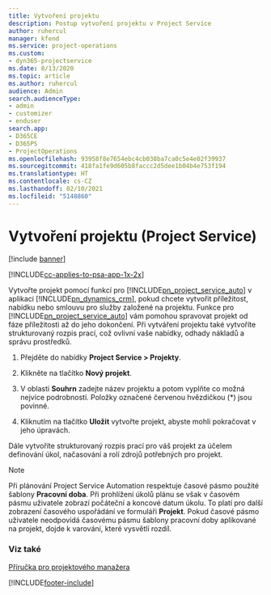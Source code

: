 ```yaml
---
title: Vytvoření projektu
description: Postup vytvoření projektu v Project Service
author: ruhercul
manager: kfend
ms.service: project-operations
ms.custom:
- dyn365-projectservice
ms.date: 8/13/2020
ms.topic: article
ms.author: ruhercul
audience: Admin
search.audienceType:
- admin
- customizer
- enduser
search.app:
- D365CE
- D365PS
- ProjectOperations
ms.openlocfilehash: 93958f8e7654ebc4cb038ba7ca0c5e4e02f39937
ms.sourcegitcommit: 418fa1fe9d605b8faccc2d5dee1b04b4e753f194
ms.translationtype: HT
ms.contentlocale: cs-CZ
ms.lasthandoff: 02/10/2021
ms.locfileid: "5148860"
---
```

# <a name="create-a-project-project-service"></a>Vytvoření projektu (Project Service)

[!include [banner](../includes/psa-now-project-operations.md)]

[!INCLUDE[cc-applies-to-psa-app-1x-2x](../includes/cc-applies-to-psa-app-1x-2x.md)]

Vytvořte projekt pomocí funkcí pro [!INCLUDE[pn_project_service_auto](../includes/pn-project-service-auto.md)] v aplikaci [!INCLUDE[pn_dynamics_crm](../includes/pn-dynamics-crm.md)], pokud chcete vytvořit příležitost, nabídku nebo smlouvu pro služby založené na projektu. Funkce pro [!INCLUDE[pn_project_service_auto](../includes/pn-project-service-auto.md)] vám pomohou spravovat projekt od fáze příležitosti až do jeho dokončení. Při vytváření projektu také vytvoříte strukturovaný rozpis prací, což ovlivní vaše nabídky, odhady nákladů a správu prostředků.  
  
1.  Přejděte do nabídky **Project Service > Projekty**.  
  
2.  Klikněte na tlačítko **Nový projekt**.  
  
3.  V oblasti **Souhrn** zadejte název projektu a potom vyplňte co možná nejvíce podrobností. Položky označené červenou hvězdičkou (*) jsou povinné.  
  
4.  Kliknutím na tlačítko **Uložit** vytvořte projekt, abyste mohli pokračovat v jeho úpravách.  
  
Dále vytvoříte strukturovaný rozpis prací pro váš projekt za účelem definování úkol, načasování a rolí zdrojů potřebných pro projekt.  

> [!NOTE]
> Při plánování Project Service Automation respektuje časové pásmo použité šablony **Pracovní doba**. Při prohlížení úkolů plánu se však v časovém pásmu uživatele zobrazí počáteční a koncové datum úkolu. To platí pro další zobrazení časového uspořádání ve formuláři **Projekt**. Pokud časové pásmo uživatele neodpovídá časovému pásmu šablony pracovní doby aplikované na projekt, dojde k varování, které vysvětlí rozdíl. 
  
### <a name="see-also"></a>Viz také  
 [Příručka pro projektového manažera](../psa/project-manager-guide.md)


[!INCLUDE[footer-include](../includes/footer-banner.md)]